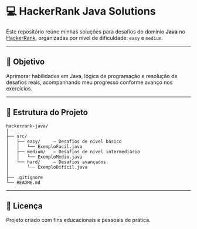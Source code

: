 # 💻 HackerRank Java Solutions

Este repositório reúne minhas soluções para desafios do domínio **Java** no [HackerRank](https://www.hackerrank.com/domains/java), organizadas por nível de dificuldade: `easy` e `medium`.

---

## 🎯 Objetivo

Aprimorar habilidades em Java, lógica de programação e resolução de desafios reais, acompanhando meu progresso conforme avanço nos exercícios.

---

## 📁 Estrutura do Projeto

```
hackerrank-java/
│
├── src/
│   ├── easy/     — Desafios de nível básico
│   │   └── ExemploFacil.java
│   ├── medium/   — Desafios de nível intermediário
│   │   └── ExemploMedio.java
│   └── hard/     — Desafios avançados
│       └── ExemploDificil.java
│
├── .gitignore
└── README.md
```

---

## 📝 Licença

Projeto criado com fins educacionais e pessoais de prática.
